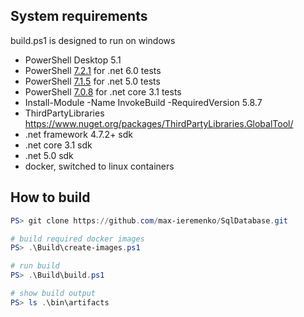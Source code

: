 ## System requirements

build.ps1 is designed to run on windows

- PowerShell Desktop 5.1
- PowerShell [7.2.1](https://github.com/PowerShell/PowerShell/releases/tag/v7.2.1) for .net 6.0 tests
- PowerShell [7.1.5](https://github.com/PowerShell/PowerShell/releases/tag/v7.1.5) for .net 5.0 tests
- PowerShell [7.0.8](https://github.com/PowerShell/PowerShell/releases/tag/v7.0.8) for .net core 3.1 tests
- Install-Module -Name InvokeBuild -RequiredVersion 5.8.7
- ThirdPartyLibraries https://www.nuget.org/packages/ThirdPartyLibraries.GlobalTool/
- .net framework 4.7.2+ sdk
- .net core 3.1 sdk
- .net 5.0 sdk
- docker, switched to linux containers

## How to build

```powershell
PS> git clone https://github.com/max-ieremenko/SqlDatabase.git

# build required docker images
PS> .\Build\create-images.ps1 

# run build
PS> .\Build\build.ps1

# show build output
PS> ls .\bin\artifacts
```
